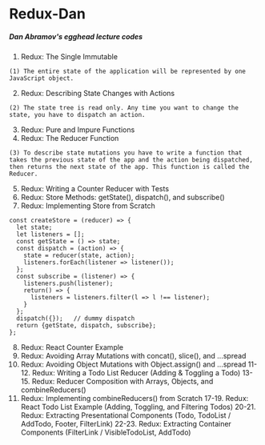 # Redux-Dan
##### Dan Abramov's egghead lecture codes

1. Redux: The Single Immutable
```
(1) The entire state of the application will be represented by one JavaScript object.
```
2. Redux: Describing State Changes with Actions
```
(2) The state tree is read only. Any time you want to change the state, you have to dispatch an action.
```
3. Redux: Pure and Impure Functions
4. Redux: The Reducer Function
```
(3) To describe state mutations you have to write a function that takes the previous state of the app and the action being dispatched, then returns the next state of the app. This function is called the Reducer.
```
5. Redux: Writing a Counter Reducer with Tests
6. Redux: Store Methods: getState(), dispatch(), and subscribe()
7. Redux: Implementing Store from Scratch
```
const createStore = (reducer) => {
  let state;
  let listeners = [];
  const getState = () => state;
  const dispatch = (action) => {
    state = reducer(state, action);
    listeners.forEach(listener => listener());
  };
  const subscribe = (listener) => {
    listeners.push(listener);
    return() => {
      listeners = listeners.filter(l => l !== listener);
    }
  };
  dispatch({});   // dummy dispatch
  return {getState, dispatch, subscribe};
};
```
8. Redux: React Counter Example
9. Redux: Avoiding Array Mutations with concat(), slice(), and ...spread
10. Redux: Avoiding Object Mutations with Object.assign() and ...spread
11-12. Redux: Writing a Todo List Reducer (Adding & Toggling a Todo)
13-15. Redux: Reducer Composition with Arrays, Objects, and combineReducers()
16. Redux: Implementing combineReducers() from Scratch
17-19. Redux: React Todo List Example (Adding, Toggling, and Filtering Todos)
20-21. Redux: Extracting Presentational Components (Todo, TodoList / AddTodo, Footer, FilterLink)
22-23. Redux: Extracting Container Components (FilterLink / VisibleTodoList, AddTodo)

